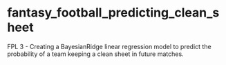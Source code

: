 # fantasy_football_predicting_clean_sheet
FPL 3 - Creating a BayesianRidge linear regression model to predict the probability of a team keeping a clean sheet in future matches.
